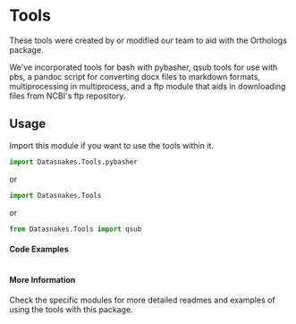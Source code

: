 Tools
========
These tools were created by or modified our team to aid with the Orthologs package.

We've incorporated tools for bash with pybasher, qsub tools for use with pbs, a pandoc
script for converting docx files to markdown formats, multiprocessing in multiprocess, and
a ftp module that aids in downloading files from NCBI's ftp repository.


Usage
-----

Import this module if you want to use the tools within it.
``` python
import Datasnakes.Tools.pybasher
```
or
``` python
import Datasnakes.Tools
```
or

``` python
from Datasnakes.Tools import qsub
```

#### Code Examples

``` python
```


#### More Information

Check the specific modules for more detailed readmes and examples of using the
tools with this package.
